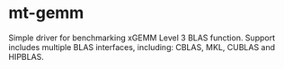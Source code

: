 # mt-gemm

Simple driver for benchmarking xGEMM Level 3 BLAS function. Support includes multiple BLAS interfaces, including: CBLAS, MKL, CUBLAS and HIPBLAS.
